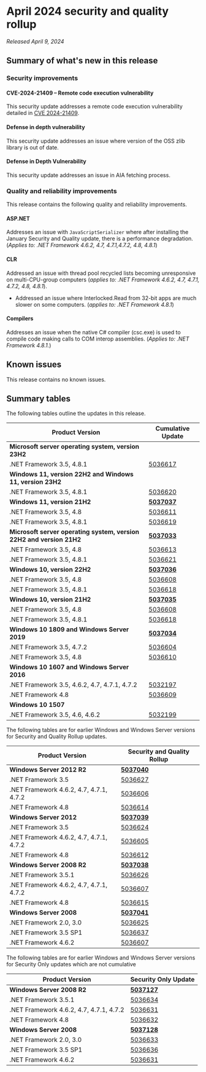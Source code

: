 # April 2024 security and quality rollup

_Released April 9, 2024_

## Summary of what's new in this release

### Security improvements

#### CVE-2024-21409 – Remote code execution vulnerability

This security update addresses a remote code execution vulnerability detailed in [CVE 2024-21409](https://msrc.microsoft.com/update-guide/vulnerability/CVE-2024-21409).

#### Defense in depth vulnerability

This security update addresses an issue where version of the OSS zlib library is out of date.

#### Defense in Depth Vulnerability

This security update addresses an issue in AIA fetching process.

### Quality and reliability improvements

This release contains the following quality and reliability improvements.

#### ASP.NET

Addresses an issue with `JavaScriptSerializer` where after installing the January Security and Quality update, there is a performance degradation. (*Applies to: .NET Framework 4.6.2, 4.7, 4.7.1,4.7.2, 4.8, 4.8.1*)

#### CLR

Addressed an issue with thread pool recycled lists becoming unresponsive on multi-CPU-group computers (*applies to: .NET Framework 4.6.2, 4.7, 4.7.1, 4.7.2, 4.8, 4.8.1*).
+ Addressed an issue where Interlocked.Read from 32-bit apps are much slower on some computers. (*applies to: .NET Framework 4.8.1*)

#### Compilers

Addresses an issue when the native C# compiler (csc.exe) is used to compile code making calls to COM interop assemblies. (*Applies to: .NET Framework 4.8.1.*)

## Known issues

This release contains no known issues.  

## Summary tables

The following tables outline the updates in this release. 

| Product Version | Cumulative Update |
| --- | --- |
| **Microsoft server operating system, version 23H2** | |
| .NET Framework 3.5, 4.8.1 | [5036617](https://support.microsoft.com/kb/5036617) |
| **Windows 11, version 22H2 and Windows 11, version 23H2** | |
| .NET Framework 3.5, 4.8.1 | [5036620](https://support.microsoft.com/kb/5036620) |
| **Windows 11, version 21H2** | **[5037037](https://support.microsoft.com/kb/5037037)** |
| .NET Framework 3.5, 4.8 | [5036611](https://support.microsoft.com/kb/5036611) |
| .NET Framework 3.5, 4.8.1 | [5036619](https://support.microsoft.com/kb/5036619) |
| **Microsoft server operating system, version 22H2 and version 21H2** | **[5037033](https://support.microsoft.com/kb/5037033)** |
| .NET Framework 3.5, 4.8 | [5036613](https://support.microsoft.com/kb/5036613) |
| .NET Framework 3.5, 4.8.1 | [5036621](https://support.microsoft.com/kb/5036621) |
| **Windows 10, version 22H2** | **[5037036](https://support.microsoft.com/kb/5037036)** |
| .NET Framework 3.5, 4.8 | [5036608](https://support.microsoft.com/kb/5036608) |
| .NET Framework 3.5, 4.8.1 | [5036618](https://support.microsoft.com/kb/5036618) |
| **Windows 10, version 21H2** | **[5037035](https://support.microsoft.com/kb/5037035)** |
| .NET Framework 3.5, 4.8 | [5036608](https://support.microsoft.com/kb/5036608) |
| .NET Framework 3.5, 4.8.1 | [5036618](https://support.microsoft.com/kb/5036618) |
| **Windows 10 1809 and Windows Server 2019** | **[5037034](https://support.microsoft.com/kb/5037034)** |
| .NET Framework 3.5, 4.7.2 | [5036604](https://support.microsoft.com/kb/5036604) |
| .NET Framework 3.5, 4.8 | [5036610](https://support.microsoft.com/kb/5036610) |
| **Windows 10 1607 and Windows Server 2016** | |
| .NET Framework 3.5, 4.6.2, 4.7, 4.7.1, 4.7.2 | [5032197](https://support.microsoft.com/kb/5032197) |
| .NET Framework 4.8 | [5036609](https://support.microsoft.com/kb/5036609) |
| **Windows 10 1507** | |
| .NET Framework 3.5, 4.6, 4.6.2 | [5032199](https://support.microsoft.com/kb/5032199) |

The following tables are for earlier Windows and Windows Server versions for Security and Quality Rollup updates.  

| Product Version | Security and Quality Rollup |
| --- | --- |
| **Windows Server 2012 R2** | **[5037040](https://support.microsoft.com/kb/5037040)** |
| .NET Framework 3.5 | [5036627](https://support.microsoft.com/kb/5036627) |
| .NET Framework 4.6.2, 4.7, 4.7.1, 4.7.2 | [5036606](https://support.microsoft.com/kb/5036606) |
| .NET Framework 4.8 | [5036614](https://support.microsoft.com/kb/5036614) |
| **Windows Server 2012** | **[5037039](https://support.microsoft.com/kb/5037039)** |
| .NET Framework 3.5 | [5036624](https://support.microsoft.com/kb/5036624) |
| .NET Framework 4.6.2, 4.7, 4.7.1, 4.7.2 | [5036605](https://support.microsoft.com/kb/5036605) |
| .NET Framework 4.8 | [5036612](https://support.microsoft.com/kb/5036612) |
| **Windows Server 2008 R2** | **[5037038](https://support.microsoft.com/kb/5037038)** |
| .NET Framework 3.5.1 | [5036626](https://support.microsoft.com/kb/5036626) |
| .NET Framework 4.6.2, 4.7, 4.7.1, 4.7.2 | [5036607](https://support.microsoft.com/kb/5036607) |
| .NET Framework 4.8 |[5036615](https://support.microsoft.com/kb/5036615) |
| **Windows Server 2008** | **[5037041](https://support.microsoft.com/kb/5037041)** |
| .NET Framework 2.0, 3.0 | [5036625](https://support.microsoft.com/kb/5036625) |
| .NET Framework 3.5 SP1 | [5036637](https://support.microsoft.com/kb/5036637) |
| .NET Framework 4.6.2 | [5036607](https://support.microsoft.com/kb/5036607) |

The following tables are for earlier Windows and Windows Server versions for Security Only updates which are not cumulative

| Product Version | Security Only Update |
| --- | --- |
| **Windows Server 2008 R2** | **[5037127](https://support.microsoft.com/kb/5037127)** |
| .NET Framework 3.5.1 | [5036634](https://support.microsoft.com/kb/5036634) |
| .NET Framework 4.6.2, 4.7, 4.7.1, 4.7.2 | [5036631](https://support.microsoft.com/kb/5036631) |
| .NET Framework 4.8 |[5036632](https://support.microsoft.com/kb/5036632) |
| **Windows Server 2008** | **[5037128](https://support.microsoft.com/kb/5037128)** |
| .NET Framework 2.0, 3.0 | [5036633](https://support.microsoft.com/kb/5036633) |
| .NET Framework 3.5 SP1 | [5036636](https://support.microsoft.com/kb/5036636) |
| .NET Framework 4.6.2 | [5036631](https://support.microsoft.com/kb/5036631) |
